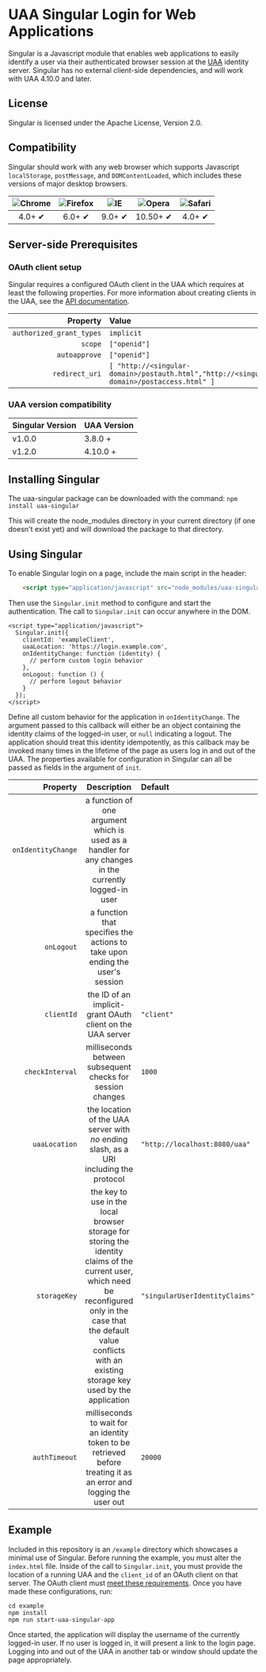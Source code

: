 # UAA Singular Login for Web Applications

Singular is a Javascript module that enables web applications to easily identify a user via their authenticated browser session at the [UAA](https://github.com/cloudfoundry/uaa) identity server. Singular has no external client-side dependencies, and will work with UAA 4.10.0 and later.

## License
Singular is licensed under the Apache License, Version 2.0.

## Compatibility
Singular should work with any web browser which supports Javascript `localStorage`, `postMessage`, and `DOMContentLoaded`, which includes these versions of major desktop browsers.

| ![Chrome](https://raw.github.com/alrra/browser-logos/master/chrome/chrome_48x48.png) | ![Firefox](https://raw.github.com/alrra/browser-logos/master/firefox/firefox_48x48.png) | ![IE](https://raw.github.com/alrra/browser-logos/master/internet-explorer/internet-explorer_48x48.png) | ![Opera](https://raw.github.com/alrra/browser-logos/master/opera/opera_48x48.png) | ![Safari](https://raw.github.com/alrra/browser-logos/master/safari/safari_48x48.png) |
|:------------------------------------------------------------------------------------:|:---------------------------------------------------------------------------------------:|:------------------------------------------------------------------------------------------------------:|:---------------------------------------------------------------------------------:|:------------------------------------------------------------------------------------:|
|                                        4.0+ ✔                                        |                                          6.0+ ✔                                         |                                                 9.0+ ✔                                                 |                                      10.50+ ✔                                     |                                        4.0+ ✔                                        |

## Server-side Prerequisites

### OAuth client setup

Singular requires a configured OAuth client in the UAA which requires at least the following properties. For more information about creating clients in the UAA, see the [API documentation](http://docs.cloudfoundry.org/api/uaa/#clients).

|         Property         |     Value    |
|-------------------------:|:-------------|
| `authorized_grant_types` |  `implicit`  |
|          `scope`         | `["openid"]` |
|       `autoapprove`      | `["openid"]` |
|       `redirect_uri`     | `[ "http://<singular-domain>/postauth.html","http://<singular-domain>/postaccess.html" ]` |

### UAA version compatibility

| Singular Version | UAA Version |
|------------------|-------------|
| v1.0.0           | 3.8.0 +     |
| v1.2.0           | 4.10.0 +    |

## Installing Singular
The uaa-singular package can be downloaded with the command:
`npm install uaa-singular`

This will create the node_modules directory in your current directory (if one doesn't exist yet) and will download the package to that directory.

## Using Singular
To enable Singular login on a page, include the main script in the header:
```html
    <script type="application/javascript" src="node_modules/uaa-singular/singular/singular.js" id="singular_script"></script>
```
Then use the `Singular.init` method to configure and start the authentication. The call to `Singular.init` can occur anywhere in the DOM.
```
<script type="application/javascript">
  Singular.init({
    clientId: 'exampleClient',
    uaaLocation: 'https://login.example.com',
    onIdentityChange: function (identity) {
      // perform custom login behavior
    },
    onLogout: function () {
      // perform logout behavior
    }
  });
</script>
```
Define all custom behavior for the application in `onIdentityChange`. The argument passed to this callback will either be an object containing the identity claims of the logged-in user, or `null` indicating a logout. The application should treat this identity idempotently, as this callback may be invoked many times in the lifetime of the page as users log in and out of the UAA. The properties available for configuration in Singular can all be passed as fields in the argument of `init`.

|      Property      |                                                                                                             Description                                                                                                            |             Default            |
|-------------------:|:----------------------------------------------------------------------------------------------------------------------------------------------------------------------------------------------------------------------------------:|:-------------------------------|
| `onIdentityChange` |                                                                a function of one argument which is used as a handler for any changes in the currently logged-in user                                                               |                                |
|         `onLogout` |                                                                         a function that specifies the actions to take upon ending the user's session                                                                               |                                |
|         `clientId` |                                                                                     the ID of an implicit-grant OAuth client on the UAA server                                                                                     | `"client"`                     |
|    `checkInterval` |                                                                                     milliseconds between subsequent checks for session changes                                                                                     | `1000`                         |
|      `uaaLocation` |                                                                       the location of the UAA server with _no_ ending slash, as a URI including the protocol                                                                       | `"http://localhost:8080/uaa"`  |
|       `storageKey` | the key to use in the local browser storage for storing the identity claims of the current user, which need be reconfigured only in the case that the default value conflicts with an existing storage key used by the application | `"singularUserIdentityClaims"` |
|      `authTimeout` |                                                         milliseconds to wait for an identity token to be retrieved before treating it as an error and logging the user out                                                         | `20000`                        |

## Example
Included in this repository is an `/example` directory which showcases a minimal use of Singular. Before running the example, you must alter the `index.html` file. Inside of the call to `Singular.init`, you must provide the location of a running UAA and the `client_id` of an OAuth client on that server. The OAuth client must [meet these requirements](#server-side-prerequisites). Once you have made these configurations, run:
 
 ```
 cd example
 npm install
 npm run start-uaa-singular-app
 ```

Once started, the application will display the username of the currently logged-in user. If no user is logged in, it will present a link to the login page. Logging into and out of the UAA in another tab or window should update the page appropriately. 
